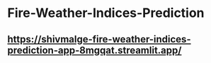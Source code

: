 # Fire-Weather-Indices-Prediction
## https://shivmalge-fire-weather-indices-prediction-app-8mgqat.streamlit.app/
